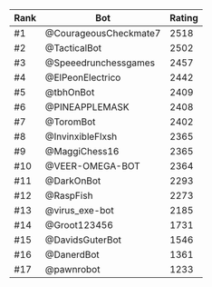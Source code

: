Rank|Bot|Rating
---|---|---
#1|@CourageousCheckmate7|2518
#2|@TacticalBot|2502
#3|@Speeedrunchessgames|2457
#4|@ElPeonElectrico|2442
#5|@tbhOnBot|2409
#6|@PINEAPPLEMASK|2408
#7|@ToromBot|2402
#8|@InvinxibleFlxsh|2365
#9|@MaggiChess16|2365
#10|@VEER-OMEGA-BOT|2364
#11|@DarkOnBot|2293
#12|@RaspFish|2273
#13|@virus_exe-bot|2185
#14|@Groot123456|1731
#15|@DavidsGuterBot|1546
#16|@DanerdBot|1361
#17|@pawnrobot|1233

